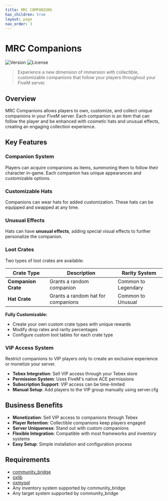```yaml
---
title: MRC COMPANIONS
has_children: true
layout: page
nav_order: 3
---
```


# MRC Companions

![Version](https://img.shields.io/badge/Version-1.0.0-blue)
![License](https://img.shields.io/badge/License-Commercial-green)

> Experience a new dimension of immersion with collectible, customizable companions that follow your players throughout your FiveM server.

## Overview

MRC Companions allows players to own, customize, and collect unique companions in your FiveM server. Each companion is an item that can follow the player and be enhanced with cosmetic hats and unusual effects, creating an engaging collection experience.

## Key Features

### Companion System

Players can acquire companions as items, summoning them to follow their character in-game. Each companion has unique appearances and customizable options.

### Customizable Hats

Companions can wear hats for added customization. These hats can be equipped and swapped at any time.

### Unusual Effects

Hats can have **unusual effects**, adding special visual effects to further personalize the companion.

### Loot Crates

Two types of loot crates are available:

| Crate Type | Description | Rarity System |
|------------|-------------|---------------|
| **Companion Crate** | Grants a random companion | Common to Legendary |
| **Hat Crate** | Grants a random hat for companions | Common to Unusual |

**Fully Customizable:**
- Create your own custom crate types with unique rewards
- Modify drop rates and rarity percentages
- Configure custom loot tables for each crate type

### VIP Access System

Restrict companions to VIP players only to create an exclusive experience or monetize your server.

- **Tebex Integration**: Sell VIP access through your Tebex store
- **Permission System**: Uses FiveM's native ACE permissions
- **Subscription Support**: VIP access can be time-limited
- **Manual Setup**: Add players to the VIP group manually using server.cfg

## Business Benefits

- **Monetization**: Sell VIP access to companions through Tebex
- **Player Retention**: Collectible companions keep players engaged
- **Server Uniqueness**: Stand out with custom companions
- **Flexible Integration**: Compatible with most frameworks and inventory systems
- **Easy Setup**: Simple installation and configuration process

## Requirements

- [community_bridge](https://github.com/The-Order-Of-The-Sacred-Framework/community_bridge/tree/dev)
- [oxlib](https://github.com/overextended/ox_lib/releases/download/v3.30.5/ox_lib.zip)
- [oxmysql](https://github.com/overextended/oxmysql/releases/download/v2.13.0/oxmysql.zip)
- Any inventory system supported by community_bridge
- Any target system supported by community_bridge


